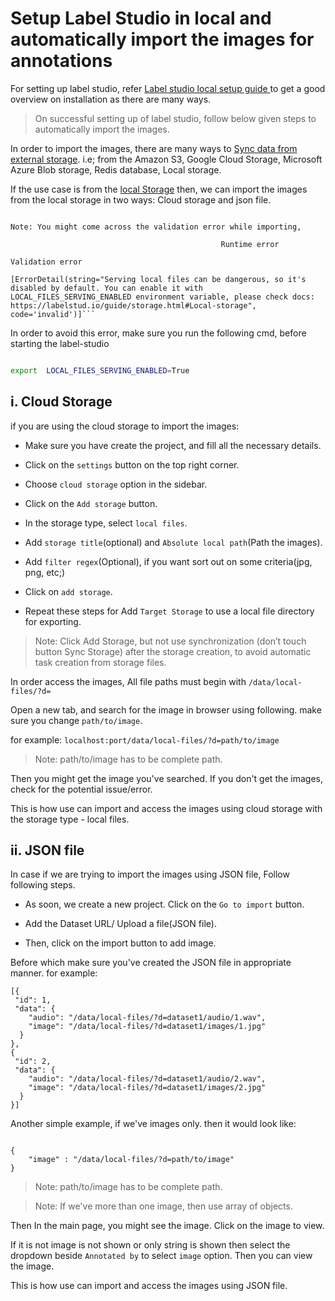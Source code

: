 # Setup Label Studio in local and automatically import the images for annotations

For setting up label studio, refer [Label studio local setup guide ](https://labelstud.io/guide/install) to get a good overview on installation as there are many ways.

> On successful setting up of label studio, follow below given steps to automatically import the images.

In order to import the images, there are many ways to [Sync data from external storage](https://labelstud.io/guide/storage). i.e; from the Amazon S3, Google Cloud Storage, Microsoft Azure Blob storage, Redis database, Local storage.

If the use case is from the [local Storage](https://labelstud.io/guide/storage#Local-storage) then, we can import the images from the local storage in two ways: Cloud storage and json file.

````

Note: You might come across the validation error while importing,

                                               Runtime error

Validation error

[ErrorDetail(string="Serving local files can be dangerous, so it's disabled by default. You can enable it with LOCAL_FILES_SERVING_ENABLED environment variable, please check docs: https://labelstud.io/guide/storage.html#Local-storage", code='invalid')]```

````

In order to avoid this error, make sure you run the following cmd, before starting the label-studio

```bash

export  LOCAL_FILES_SERVING_ENABLED=True

```

## i. Cloud Storage

if you are using the cloud storage to import the images:

- Make sure you have create the project, and fill all the necessary details.

- Click on the `settings` button on the top right corner.

- Choose `cloud storage` option in the sidebar.

- Click on the `Add storage` button.

- In the storage type, select `local files`.

- Add `storage title`(optional) and `Absolute local path`(Path the images).

- Add `filter regex`(Optional), if you want sort out on some criteria(jpg, png, etc;)

- Click on `add storage`.

- Repeat these steps for Add `Target Storage` to use a local file directory for exporting.

> Note: Click Add Storage, but not use synchronization (don’t touch button Sync Storage) after the storage creation, to avoid automatic task creation from storage files.

In order access the images, All file paths must begin with `/data/local-files/?d=`

Open a new tab, and search for the image in browser using following. make sure you change `path/to/image`.

for example: `localhost:port/data/local-files/?d=path/to/image`

> Note: path/to/image has to be complete path.

Then you might get the image you've searched. If you don't get the images, check for the potential issue/error.

This is how use can import and access the images using cloud storage with the storage type - local files.

## ii. JSON file

In case if we are trying to import the images using JSON file, Follow following steps.

- As soon, we create a new project. Click on the `Go to import` button.

- Add the Dataset URL/ Upload a file(JSON file).

- Then, click on the import button to add image.

Before which make sure you've created the JSON file in appropriate manner. for example:

```
[{
 "id": 1,
 "data": {
    "audio": "/data/local-files/?d=dataset1/audio/1.wav",
    "image": "/data/local-files/?d=dataset1/images/1.jpg"
  }
},
{
 "id": 2,
 "data": {
    "audio": "/data/local-files/?d=dataset1/audio/2.wav",
    "image": "/data/local-files/?d=dataset1/images/2.jpg"
  }
}]
```

Another simple example, if we've images only. then it would look like:

```

{
	"image" : "/data/local-files/?d=path/to/image"
}

```

> Note: path/to/image has to be complete path.

> Note: If we've more than one image, then use array of objects.

Then In the main page, you might see the image. Click on the image to view.

If it is not image is not shown or only string is shown then select the dropdown beside `Annotated by` to select `image` option. Then you can view the image.

This is how use can import and access the images using JSON file.
